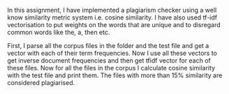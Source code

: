 In this assignment, I have implemented a plagiarism checker using a well know similarity metric system i.e. cosine similarity.
I have also used tf-idf vectorisation to put weights on the words that are unique and to disregard common words like the, a, then etc.

First, I parse all the corpus files in the folder and the test file and get a vector with each of their term frequencies. Now I use all these vectors to get inverse document frequencies and then get tfidf vector for each of these files. Now for all the files in the corpus I calculate cosine similarity with the test file and print them.
The files with more than 15% similarity are considered plagiarised.
